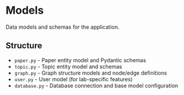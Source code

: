 # Models

Data models and schemas for the application.

## Structure
- `paper.py` - Paper entity model and Pydantic schemas
- `topic.py` - Topic entity model and schemas
- `graph.py` - Graph structure models and node/edge definitions
- `user.py` - User model (for lab-specific features)
- `database.py` - Database connection and base model configuration
